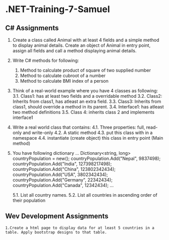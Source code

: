 # .NET-Training-7-Samuel

## C# Assignments

1. Create a class called Animal with at least 4 fields and a simple method to display animal details.
   Create an object of Animal in entry point, assign all fields and call a method displaying animal details.

2. Write C# methods for following: 
    1. Method to calculate product of square of two supplied number
    2. Method to calculate cubroot of a number
    3. Method to calculate BMI index of a person

3. Think of a real-world example where you have 4 classes as following:
    3.1. Class1: has at least two fields and a overridable method
    3.2. Class2: Inherits from class1, has atleast an extra field.
    3.3. Class3: Inherits from class1, should override a method in its parent.
    3.4. Interface1: has atleast two method definitions 
    3.5. Class 4: inherits class 2 and implements interface1

4. Write a real world class that contains:
    4.1. Three properties: full, read-only and write-only 
    4.2. A static method
    4.3. put this class with in a namespace
    4.4. instantiate (create object) this class in entry point (Main method)

5. You have following dictionary
    ...
       Dictionary<string, long> countryPopulation = new();
        countryPopulation.Add("Nepal", 9837498);
        countryPopulation.Add("India", 127398217498);
        countryPopulation.Add("China", 123802342434);
        countryPopulation.Add("USA", 3802342434);
        countryPopulation.Add("Germany", 22342434);
        countryPopulation.Add("Canada", 12342434);
    ...

    5.1. List all country names.
    5.2. List all countries in ascending order of their population

## Wev Development Assignments
    
    1.Create a html page to display data for at least 5 countries in a table. Apply bootstrap designs to that table.
    